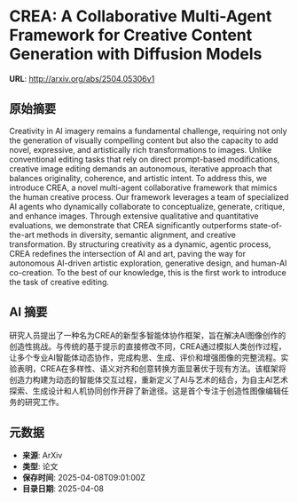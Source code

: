 # CREA: A Collaborative Multi-Agent Framework for Creative Content Generation with Diffusion Models

**URL**: http://arxiv.org/abs/2504.05306v1

## 原始摘要

Creativity in AI imagery remains a fundamental challenge, requiring not only
the generation of visually compelling content but also the capacity to add
novel, expressive, and artistically rich transformations to images. Unlike
conventional editing tasks that rely on direct prompt-based modifications,
creative image editing demands an autonomous, iterative approach that balances
originality, coherence, and artistic intent. To address this, we introduce
CREA, a novel multi-agent collaborative framework that mimics the human
creative process. Our framework leverages a team of specialized AI agents who
dynamically collaborate to conceptualize, generate, critique, and enhance
images. Through extensive qualitative and quantitative evaluations, we
demonstrate that CREA significantly outperforms state-of-the-art methods in
diversity, semantic alignment, and creative transformation. By structuring
creativity as a dynamic, agentic process, CREA redefines the intersection of AI
and art, paving the way for autonomous AI-driven artistic exploration,
generative design, and human-AI co-creation. To the best of our knowledge, this
is the first work to introduce the task of creative editing.


## AI 摘要

研究人员提出了一种名为CREA的新型多智能体协作框架，旨在解决AI图像创作的创造性挑战。与传统的基于提示的直接修改不同，CREA通过模拟人类创作过程，让多个专业AI智能体动态协作，完成构思、生成、评价和增强图像的完整流程。实验表明，CREA在多样性、语义对齐和创意转换方面显著优于现有方法。该框架将创造力构建为动态的智能体交互过程，重新定义了AI与艺术的结合，为自主AI艺术探索、生成设计和人机协同创作开辟了新途径。这是首个专注于创造性图像编辑任务的研究工作。

## 元数据

- **来源**: ArXiv
- **类型**: 论文
- **保存时间**: 2025-04-08T09:01:00Z
- **目录日期**: 2025-04-08
